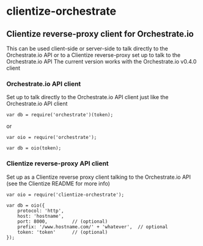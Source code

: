 # clientize-orchestrate
## Clientize reverse-proxy client for Orchestrate.io

This can be used client-side or server-side to talk directly to the Orchestrate.io API or to a Clientize reverse-proxy set up to talk to the Orchestrate.io API
The current version works with the Orchestrate.io v0.4.0 client

### Orchestrate.io API client
Set up to talk directly to the Orchestrate.io API client just like the Orchestrate.io API client
```
var db = require('orchestrate')(token);
```
or
```
var oio = require('orchestrate');

var db = oio(token);
```

### Clientize reverse-proxy API client
Set up as a Clientize reverse proxy client talking to the Orchestrate.io API (see the Clientize README for more info)
```
var oio = require('clientize-orchestrate');

var db = oio({
	protocol: 'http',
	host: 'hostname',
	port: 8000,   		// (optional)
	prefix: '/www.hostname.com/' + 'whatever',  // optional
	token: 'token'		// (optional)
});
```

